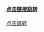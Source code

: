 





#### [点击链接跳转](https://blog.csdn.net/NSJim/article/details/109045914?spm=1001.2101.3001.6650.2&utm_medium=distribute.pc_relevant.none-task-blog-2%7Edefault%7ECTRLIST%7Edefault-2-109045914-blog-83715440.pc_relevant_aa_2&depth_1-utm_source=distribute.pc_relevant.none-task-blog-2%7Edefault%7ECTRLIST%7Edefault-2-109045914-blog-83715440.pc_relevant_aa_2&utm_relevant_index=5)





[点击跳转](https://blog.csdn.net/wait_for_eva/article/details/84307306)

